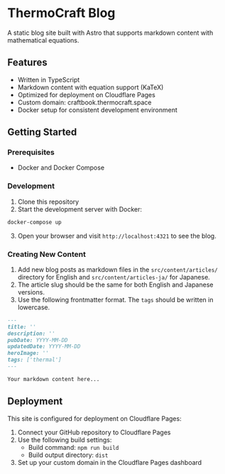 # ThermoCraft Blog

A static blog site built with Astro that supports markdown content with mathematical equations.

## Features

- Written in TypeScript
- Markdown content with equation support (KaTeX)
- Optimized for deployment on Cloudflare Pages
- Custom domain: craftbook.thermocraft.space
- Docker setup for consistent development environment

## Getting Started

### Prerequisites

- Docker and Docker Compose

### Development

1. Clone this repository
2. Start the development server with Docker:

```bash
docker-compose up
```

3. Open your browser and visit `http://localhost:4321` to see the blog.

### Creating New Content

1. Add new blog posts as markdown files in the `src/content/articles/` directory for English and `src/content/articles-ja/` for Japanese.
2. The article slug should be the same for both English and Japanese versions.
3. Use the following frontmatter format. The `tags` should be written in lowercase.

```markdown
---
title: ''
description: ''
pubDate: YYYY-MM-DD
updatedDate: YYYY-MM-DD
heroImage: ''
tags: ['thermal']
---

Your markdown content here...
```

## Deployment

This site is configured for deployment on Cloudflare Pages:

1. Connect your GitHub repository to Cloudflare Pages
2. Use the following build settings:
   - Build command: `npm run build`
   - Build output directory: `dist`
3. Set up your custom domain in the Cloudflare Pages dashboard
